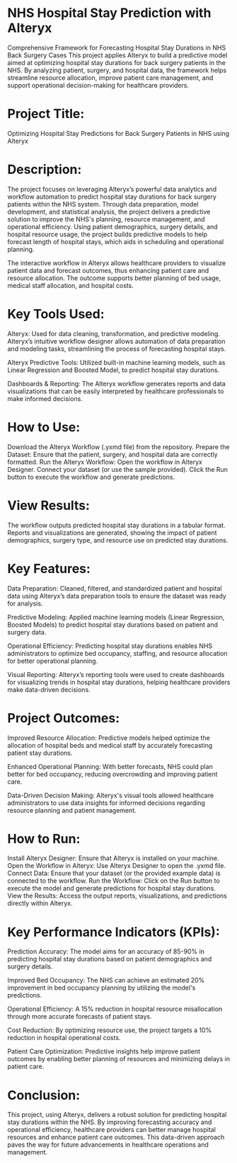 # NHS Hospital Stay Prediction with Alteryx
Comprehensive Framework for Forecasting Hospital Stay Durations in NHS Back Surgery Cases
This project applies Alteryx to build a predictive model aimed at optimizing hospital stay durations for back surgery patients in the NHS. By analyzing patient, surgery, and hospital data, the framework helps streamline resource allocation, improve patient care management, and support operational decision-making for healthcare providers.

# Project Title:
Optimizing Hospital Stay Predictions for Back Surgery Patients in NHS using Alteryx

# Description:
The project focuses on leveraging Alteryx’s powerful data analytics and workflow automation to predict hospital stay durations for back surgery patients within the NHS system. Through data preparation, model development, and statistical analysis, the project delivers a predictive solution to improve the NHS's planning, resource management, and operational efficiency. Using patient demographics, surgery details, and hospital resource usage, the project builds predictive models to help forecast length of hospital stays, which aids in scheduling and operational planning.

The interactive workflow in Alteryx allows healthcare providers to visualize patient data and forecast outcomes, thus enhancing patient care and resource allocation. The outcome supports better planning of bed usage, medical staff allocation, and hospital costs.

# Key Tools Used:
Alteryx: Used for data cleaning, transformation, and predictive modeling. Alteryx’s intuitive workflow designer allows automation of data preparation and modeling tasks, streamlining the process of forecasting hospital stays.

Alteryx Predictive Tools: Utilized built-in machine learning models, such as Linear Regression and Boosted Model, to predict hospital stay durations.

Dashboards & Reporting: The Alteryx workflow generates reports and data visualizations that can be easily interpreted by healthcare professionals to make informed decisions.

# How to Use:
Download the Alteryx Workflow (.yxmd file) from the repository.
Prepare the Dataset: Ensure that the patient, surgery, and hospital data are correctly formatted.
Run the Alteryx Workflow:
Open the workflow in Alteryx Designer.
Connect your dataset (or use the sample provided).
Click the Run button to execute the workflow and generate predictions.

# View Results:
The workflow outputs predicted hospital stay durations in a tabular format.
Reports and visualizations are generated, showing the impact of patient demographics, surgery type, and resource use on predicted stay durations.

# Key Features:
Data Preparation: Cleaned, filtered, and standardized patient and hospital data using Alteryx’s data preparation tools to ensure the dataset was ready for analysis.

Predictive Modeling: Applied machine learning models (Linear Regression, Boosted Models) to predict hospital stay durations based on patient and surgery data.

Operational Efficiency: Predicting hospital stay durations enables NHS administrators to optimize bed occupancy, staffing, and resource allocation for better operational planning.

Visual Reporting: Alteryx’s reporting tools were used to create dashboards for visualizing trends in hospital stay durations, helping healthcare providers make data-driven decisions.

# Project Outcomes:
Improved Resource Allocation: Predictive models helped optimize the allocation of hospital beds and medical staff by accurately forecasting patient stay durations.

Enhanced Operational Planning: With better forecasts, NHS could plan better for bed occupancy, reducing overcrowding and improving patient care.

Data-Driven Decision Making: Alteryx's visual tools allowed healthcare administrators to use data insights for informed decisions regarding resource planning and patient management.

# How to Run:
Install Alteryx Designer: Ensure that Alteryx is installed on your machine.
Open the Workflow in Alteryx: Use Alteryx Designer to open the .yxmd file.
Connect Data: Ensure that your dataset (or the provided example data) is connected to the workflow.
Run the Workflow: Click on the Run button to execute the model and generate predictions for hospital stay durations.
View the Results: Access the output reports, visualizations, and predictions directly within Alteryx.

# Key Performance Indicators (KPIs):
Prediction Accuracy: The model aims for an accuracy of 85-90% in predicting hospital stay durations based on patient demographics and surgery details.

Improved Bed Occupancy: The NHS can achieve an estimated 20% improvement in bed occupancy planning by utilizing the model's predictions.

Operational Efficiency: A 15% reduction in hospital resource misallocation through more accurate forecasts of patient stays.

Cost Reduction: By optimizing resource use, the project targets a 10% reduction in hospital operational costs.

Patient Care Optimization: Predictive insights help improve patient outcomes by enabling better planning of resources and minimizing delays in patient care.

# Conclusion:
This project, using Alteryx, delivers a robust solution for predicting hospital stay durations within the NHS. By improving forecasting accuracy and operational efficiency, healthcare providers can better manage hospital resources and enhance patient care outcomes. This data-driven approach paves the way for future advancements in healthcare operations and management.
